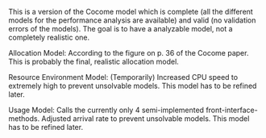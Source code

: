 This is a version of the Cocome model which is complete (all the different models for the performance analysis are available) and valid (no validation errors of the models). The goal is to have a analyzable model, not a completely realistic one. 

Allocation Model:
According to the figure on p. 36 of the Cocome paper. This is probably the final, realistic allocation model.

Resource Environment Model:
(Temporarily) Increased CPU speed to extremely high to prevent unsolvable models. This model has to be refined later.

Usage Model:
Calls the currently only 4 semi-implemented front-interface-methods. Adjusted arrival rate to prevent unsolvable models. This model has to be refined later.
